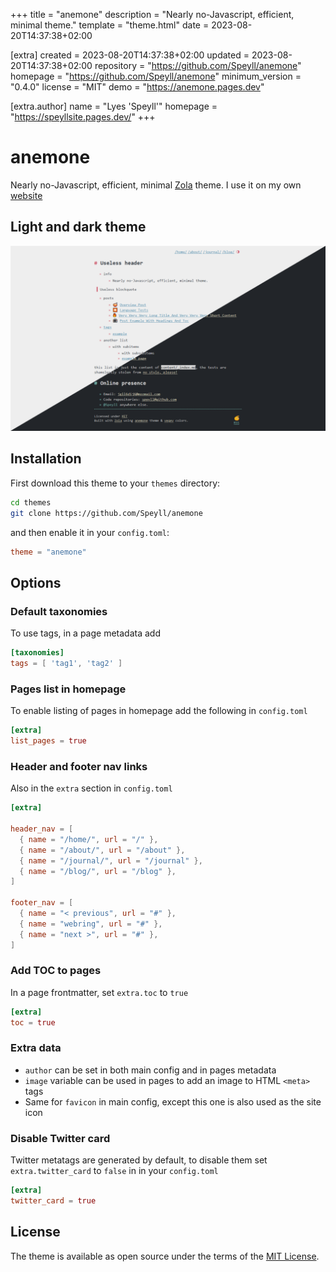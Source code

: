 
+++
title = "anemone"
description = "Nearly no-Javascript, efficient, minimal theme."
template = "theme.html"
date = 2023-08-20T14:37:38+02:00

[extra]
created = 2023-08-20T14:37:38+02:00
updated = 2023-08-20T14:37:38+02:00
repository = "https://github.com/Speyll/anemone"
homepage = "https://github.com/Speyll/anemone"
minimum_version = "0.4.0"
license = "MIT"
demo = "https://anemone.pages.dev"

[extra.author]
name = "Lyes 'Speyll'"
homepage = "https://speyllsite.pages.dev/"
+++        

# anemone

Nearly no-Javascript, efficient, minimal [Zola](https://www.getzola.org) theme.
I use it on my own [website](https://speyllsite.pages.dev/)

## Light and dark theme
![screenshotLight](screenshot.png)

## Installation
First download this theme to your `themes` directory:

```bash
cd themes
git clone https://github.com/Speyll/anemone
```

and then enable it in your `config.toml`:

```toml
theme = "anemone"
```

## Options

### Default taxonomies
To use tags, in a page metadata add

```toml
[taxonomies]
tags = [ 'tag1', 'tag2' ]
```

### Pages list in homepage
To enable listing of pages in homepage add the following in `config.toml`

```toml
[extra]
list_pages = true
```

### Header and footer nav links
Also in the `extra` section in `config.toml`

```toml
[extra]

header_nav = [
  { name = "/home/", url = "/" },
  { name = "/about/", url = "/about" },
  { name = "/journal/", url = "/journal" },
  { name = "/blog/", url = "/blog" },
]

footer_nav = [
  { name = "< previous", url = "#" },
  { name = "webring", url = "#" },
  { name = "next >", url = "#" },
]
```

### Add TOC to pages

In a page frontmatter, set `extra.toc` to `true`

```toml
[extra]
toc = true
```

### Extra data

- `author` can be set in both main config and in pages metadata
- `image` variable can be used in pages to add an image to HTML `<meta>` tags
- Same for `favicon` in main config, except this one is also used as the site icon

### Disable Twitter card

Twitter metatags are generated by default, to disable them set `extra.twitter_card` to `false` in in your `config.toml`

```toml
[extra]
twitter_card = true
```

## License

The theme is available as open source under the terms of the [MIT License](https://opensource.org/licenses/MIT).

        